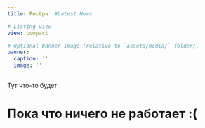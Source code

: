 ```yaml
---
title: Ресёрч  #Latest News

# Listing view
view: compact

# Optional banner image (relative to `assets/media/` folder).
banner:
  caption: ''
  image: ''
---
```


Тут что-то будет 
# Пока что ничего не работает :( 